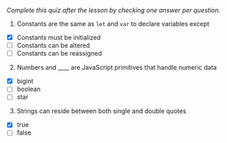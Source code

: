 *Complete this quiz after the lesson by checking one answer per question.*

1. Constants are the same as `let` and `var` to declare variables except

- [x] Constants must be initialized
- [ ] Constants can be altered
- [ ] Constants can be reassigned

2. Numbers and ____ are JavaScript primitives that handle numeric data

- [x] bigint
- [ ] boolean
- [ ] star

3. Strings can reside between both single and double quotes
   
- [x] true
- [ ] false